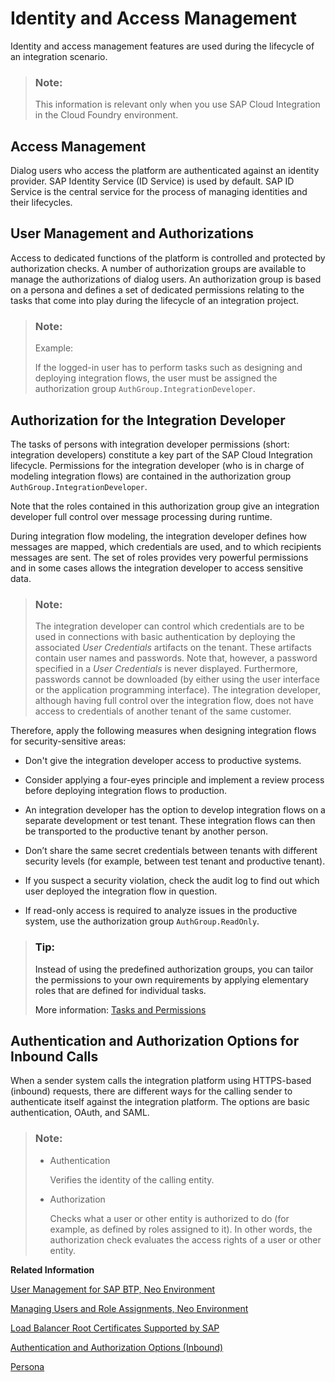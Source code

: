 <!-- loiof805b2275dd84dfca0e6e57c91d95e91 -->

# Identity and Access Management

Identity and access management features are used during the lifecycle of an integration scenario.

> ### Note:  
> This information is relevant only when you use SAP Cloud Integration in the Cloud Foundry environment.



<a name="loiof805b2275dd84dfca0e6e57c91d95e91__section_xfg_5ww_vgb"/>

## Access Management

Dialog users who access the platform are authenticated against an identity provider. SAP Identity Service \(ID Service\) is used by default. SAP ID Service is the central service for the process of managing identities and their lifecycles.



<a name="loiof805b2275dd84dfca0e6e57c91d95e91__section_d2g_5ww_vgb"/>

## User Management and Authorizations

Access to dedicated functions of the platform is controlled and protected by authorization checks. A number of authorization groups are available to manage the authorizations of dialog users. An authorization group is based on a persona and defines a set of dedicated permissions relating to the tasks that come into play during the lifecycle of an integration project.

> ### Note:  
> Example:
> 
> If the logged-in user has to perform tasks such as designing and deploying integration flows, the user must be assigned the authorization group `AuthGroup.IntegrationDeveloper`.



## Authorization for the Integration Developer

The tasks of persons with integration developer permissions \(short: integration developers\) constitute a key part of the SAP Cloud Integration lifecycle. Permissions for the integration developer \(who is in charge of modeling integration flows\) are contained in the authorization group `AuthGroup.IntegrationDeveloper`.

Note that the roles contained in this authorization group give an integration developer full control over message processing during runtime.

During integration flow modeling, the integration developer defines how messages are mapped, which credentials are used, and to which recipients messages are sent. The set of roles provides very powerful permissions and in some cases allows the integration developer to access sensitive data.

> ### Note:  
> The integration developer can control which credentials are to be used in connections with basic authentication by deploying the associated *User Credentials* artifacts on the tenant. These artifacts contain user names and passwords. Note that, however, a password specified in a *User Credentials* is never displayed. Furthermore, passwords cannot be downloaded \(by either using the user interface or the application programming interface\). The integration developer, although having full control over the integration flow, does not have access to credentials of another tenant of the same customer.

Therefore, apply the following measures when designing integration flows for security-sensitive areas:

-   Don't give the integration developer access to productive systems.

-   Consider applying a four-eyes principle and implement a review process before deploying integration flows to production.

-   An integration developer has the option to develop integration flows on a separate development or test tenant. These integration flows can then be transported to the productive tenant by another person.

-   Don’t share the same secret credentials between tenants with different security levels \(for example, between test tenant and productive tenant\).

-   If you suspect a security violation, check the audit log to find out which user deployed the integration flow in question.

-   If read-only access is required to analyze issues in the productive system, use the authorization group `AuthGroup.ReadOnly`.


> ### Tip:  
> Instead of using the predefined authorization groups, you can tailor the permissions to your own requirements by applying elementary roles that are defined for individual tasks.
> 
> More information: [Tasks and Permissions](../SecurityNeo/tasks-and-permissions-556d557.md)



<a name="loiof805b2275dd84dfca0e6e57c91d95e91__section_icg_5ww_vgb"/>

## Authentication and Authorization Options for Inbound Calls

When a sender system calls the integration platform using HTTPS-based \(inbound\) requests, there are different ways for the calling sender to authenticate itself against the integration platform. The options are basic authentication, OAuth, and SAML.

> ### Note:  
> -   Authentication
> 
>     Verifies the identity of the calling entity.
> 
> -   Authorization
> 
>     Checks what a user or other entity is authorized to do \(for example, as defined by roles assigned to it\). In other words, the authorization check evaluates the access rights of a user or other entity.

**Related Information**  


[User Management for SAP BTP, Neo Environment](../Operations/user-management-for-sap-btp-neo-environment-f319277.md "Users management tasks are required for different activities associated with the setup and operation of the cluster.")

[Managing Users and Role Assignments, Neo Environment](../Operations/managing-users-and-role-assignments-neo-environment-1d470b0.md "You specify the members of the account and assign roles to them.")

[Load Balancer Root Certificates Supported by SAP](../ConnectionSetup/load-balancer-root-certificates-supported-by-sap-4509f60.md "The load balancer supports a certain list of root certificates.")

[Authentication and Authorization Options \(Inbound\)](../ConnectionSetup/authentication-and-authorization-options-inbound-983f2a5.md "When a client calls a server using a secure communication channel, two different kinds of checks are performed subsequently.")

[Persona](persona-4b4ba1c.md "When you perform user management tasks using SAP BTP SAP BTP cockpit, you find a set of predefined roles that you can assign to users of the account. According to the main tasks associated with integration projects, these roles are associated to certain persona relevant for an integration project.")

